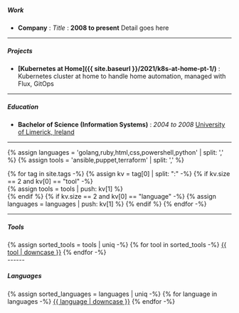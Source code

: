 

##### **Work**

* **Company** : *Title* : __2008 to present__
	Detail goes here

------
##### **Projects**

* **[Kubernetes at Home]({{ site.baseurl }}/2021/k8s-at-home-pt-1/)** : Kubernetes cluster at home to handle home automation, managed with Flux, GitOps

------
##### **Education**

* **Bachelor of Science (Information Systems)** : *2004 to 2008*
	[University of Limerick, Ireland](https://www.ul.ie/)
------

{% assign languages = 'golang,ruby,html,css,powershell,python' | split: ',' %}
{% assign tools = 'ansible,puppet,terraform' | split: ',' %}

{% for tag in site.tags -%}
{% assign kv = tag[0] | split: ":" -%}
  {% if kv.size == 2 and kv[0] == "tool" -%}    
    {% assign tools = tools | push: kv[1] %}  
  {% endif %}
  {% if kv.size == 2 and kv[0] == "language" -%}
    {% assign languages = languages | push: kv[1] %}
  {% endif %}
{% endfor -%}

------
##### **Tools**
<div class="tool">
{% assign sorted_tools = tools | uniq -%}
{% for tool in sorted_tools -%}
  <a href="{{ site.baseurl }}/tags/#{{ tool }}">{{ tool | downcase }}</a>
{% endfor -%}
</div>
------

##### **Languages**
<div class="language">
{% assign sorted_languages = languages | uniq -%}
{% for language in languages -%}
  <a href="{{ site.baseurl }}/tags/#{{ language }}">{{ language | downcase }}</a>
{% endfor -%}
</div>